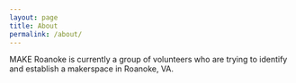 ```yaml
---
layout: page
title: About
permalink: /about/
---
```


MAKE Roanoke is currently a group of volunteers who are trying to identify and
establish a makerspace in Roanoke, VA.

